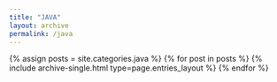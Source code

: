 ```yaml
---
title: "JAVA"
layout: archive
permalink: /java
---
```


{% assign posts = site.categories.java %}
{% for post in posts %} {% include archive-single.html type=page.entries_layout %} {% endfor %}